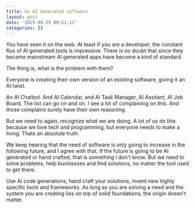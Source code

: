 ```yaml
---
title: On AI Generated software
layout: post
date: '2025-09-25 09:51:12'
categories: []
---
```


You have seen it on the web. At least if you are a developer, the constant flux of AI generated tools is impressive. There is no doubt that since they became mainstream AI generated apps have become a kind of standard. 

The thing is, what is the problem with them?

Everyone is creating their own version of an existing software, giving it an AI twist.

An AI Chatbot. And AI Calendar, and AI Task Manager, AI Assitant, AI Job Board. The list can go on and on. I see a lot of complaining on this. And those complains surely have their own reasoning.

But we need to again, recognize what we are doing. A lot of us do this because we love tech and programming, but everyone needs to make a living. Thats an absolute truth.

We keep hearing that the need of software is only going to increase in the following future, and I agree with that. If the future is going to be AI generated or hand crafted, that is something i don't know. But we need to solve problems, help businesses and find solutions, no matter the tool used to get there.

Use AI code generations, hand craft your solutions, invent new highly specific tools and frameworks. As long as you are solving a need and the system you are creating lies on top of solid foundations, the origin doesn't matter.
